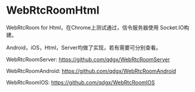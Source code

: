 # WebRtcRoomHtml
WebRtcRoom for Html，在Chrome上测试通过，信令服务器使用 Socket.IO构建。

Android，iOS，Html，Server均做了实现，若有需要可分别查看。

WebRtcRoomServer: https://github.com/qdgx/WebRtcRoomServer

WebRtcRoomAndroid: https://github.com/qdgx/WebRtcRoomAndroid

WebRtcRoomIOS: https://github.com/qdgx/WebRtcRoomIOS
